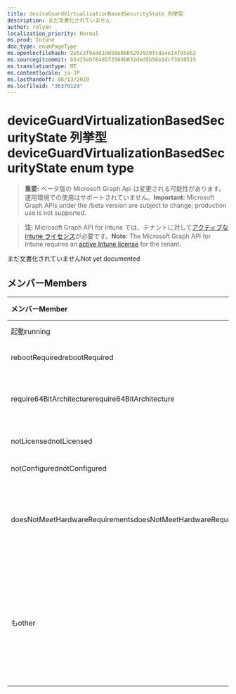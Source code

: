 ```yaml
---
title: deviceGuardVirtualizationBasedSecurityState 列挙型
description: まだ文書化されていません
author: rolyon
localization_priority: Normal
ms.prod: Intune
doc_type: enumPageType
ms.openlocfilehash: 2e5c2f9a4d1dd58e0bb5292930fcda4e14f95eb2
ms.sourcegitcommit: b5425ebf648572569b032ded5b56e1dcf3830515
ms.translationtype: MT
ms.contentlocale: ja-JP
ms.lasthandoff: 08/13/2019
ms.locfileid: "36370124"
---
```

# <a name="deviceguardvirtualizationbasedsecuritystate-enum-type"></a><span data-ttu-id="9fdfe-103">deviceGuardVirtualizationBasedSecurityState 列挙型</span><span class="sxs-lookup"><span data-stu-id="9fdfe-103">deviceGuardVirtualizationBasedSecurityState enum type</span></span>

> <span data-ttu-id="9fdfe-104">**重要:** ベータ版の Microsoft Graph Api は変更される可能性があります。運用環境での使用はサポートされていません。</span><span class="sxs-lookup"><span data-stu-id="9fdfe-104">**Important:** Microsoft Graph APIs under the /beta version are subject to change; production use is not supported.</span></span>

> <span data-ttu-id="9fdfe-105">**注:** Microsoft Graph API for Intune では、テナントに対して[アクティブな intune ライセンス](https://go.microsoft.com/fwlink/?linkid=839381)が必要です。</span><span class="sxs-lookup"><span data-stu-id="9fdfe-105">**Note:** The Microsoft Graph API for Intune requires an [active Intune license](https://go.microsoft.com/fwlink/?linkid=839381) for the tenant.</span></span>

<span data-ttu-id="9fdfe-106">まだ文書化されていません</span><span class="sxs-lookup"><span data-stu-id="9fdfe-106">Not yet documented</span></span>

## <a name="members"></a><span data-ttu-id="9fdfe-107">メンバー</span><span class="sxs-lookup"><span data-stu-id="9fdfe-107">Members</span></span>
|<span data-ttu-id="9fdfe-108">メンバー</span><span class="sxs-lookup"><span data-stu-id="9fdfe-108">Member</span></span>|<span data-ttu-id="9fdfe-109">値</span><span class="sxs-lookup"><span data-stu-id="9fdfe-109">Value</span></span>|<span data-ttu-id="9fdfe-110">説明</span><span class="sxs-lookup"><span data-stu-id="9fdfe-110">Description</span></span>|
|:---|:---|:---|
|<span data-ttu-id="9fdfe-111">起動</span><span class="sxs-lookup"><span data-stu-id="9fdfe-111">running</span></span>|<span data-ttu-id="9fdfe-112">.0</span><span class="sxs-lookup"><span data-stu-id="9fdfe-112">0</span></span>|<span data-ttu-id="9fdfe-113">実行中</span><span class="sxs-lookup"><span data-stu-id="9fdfe-113">Running</span></span>|
|<span data-ttu-id="9fdfe-114">rebootRequired</span><span class="sxs-lookup"><span data-stu-id="9fdfe-114">rebootRequired</span></span>|<span data-ttu-id="9fdfe-115">1-d</span><span class="sxs-lookup"><span data-stu-id="9fdfe-115">1</span></span>|<span data-ttu-id="9fdfe-116">必要なルート</span><span class="sxs-lookup"><span data-stu-id="9fdfe-116">Root required</span></span>|
|<span data-ttu-id="9fdfe-117">require64BitArchitecture</span><span class="sxs-lookup"><span data-stu-id="9fdfe-117">require64BitArchitecture</span></span>|<span data-ttu-id="9fdfe-118">pbm-2</span><span class="sxs-lookup"><span data-stu-id="9fdfe-118">2</span></span>|<span data-ttu-id="9fdfe-119">64ビットアーキテクチャが必要</span><span class="sxs-lookup"><span data-stu-id="9fdfe-119">64 bit architecture required</span></span>|
|<span data-ttu-id="9fdfe-120">notLicensed</span><span class="sxs-lookup"><span data-stu-id="9fdfe-120">notLicensed</span></span>|<span data-ttu-id="9fdfe-121">1/3</span><span class="sxs-lookup"><span data-stu-id="9fdfe-121">3</span></span>|<span data-ttu-id="9fdfe-122">ライセンスなし</span><span class="sxs-lookup"><span data-stu-id="9fdfe-122">Not licensed</span></span>|
|<span data-ttu-id="9fdfe-123">notConfigured</span><span class="sxs-lookup"><span data-stu-id="9fdfe-123">notConfigured</span></span>|<span data-ttu-id="9fdfe-124">2/4</span><span class="sxs-lookup"><span data-stu-id="9fdfe-124">4</span></span>|<span data-ttu-id="9fdfe-125">未構成</span><span class="sxs-lookup"><span data-stu-id="9fdfe-125">Not configured</span></span>|
|<span data-ttu-id="9fdfe-126">doesNotMeetHardwareRequirements</span><span class="sxs-lookup"><span data-stu-id="9fdfe-126">doesNotMeetHardwareRequirements</span></span>|<span data-ttu-id="9fdfe-127">5</span><span class="sxs-lookup"><span data-stu-id="9fdfe-127">5</span></span>|<span data-ttu-id="9fdfe-128">システムがハードウェア要件を満たしていない</span><span class="sxs-lookup"><span data-stu-id="9fdfe-128">System does not meet hardware requirements</span></span>|
|<span data-ttu-id="9fdfe-129">も</span><span class="sxs-lookup"><span data-stu-id="9fdfe-129">other</span></span>|<span data-ttu-id="9fdfe-130">42</span><span class="sxs-lookup"><span data-stu-id="9fdfe-130">42</span></span>|<span data-ttu-id="9fdfe-131">も.</span><span class="sxs-lookup"><span data-stu-id="9fdfe-131">Other.</span></span> <span data-ttu-id="9fdfe-132">Microsoft-DeviceGuard のイベントログには、詳細が含まれています。</span><span class="sxs-lookup"><span data-stu-id="9fdfe-132">Event logs in microsoft-Windows-DeviceGuard have more details.</span></span>|



